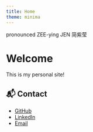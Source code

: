```yaml
---
title: Home
theme: minima
---
```


pronounced ZEE-ying JEN
简紫莹

# Welcome
This is my personal site!

## 📬 Contact
- [GitHub](https://github.com/letterhead9600)
- [LinkedIn](https://www.linkedin.com/in/ziying-jian-741847217)
- [Email](mailto:ziyjny@gmail.com)